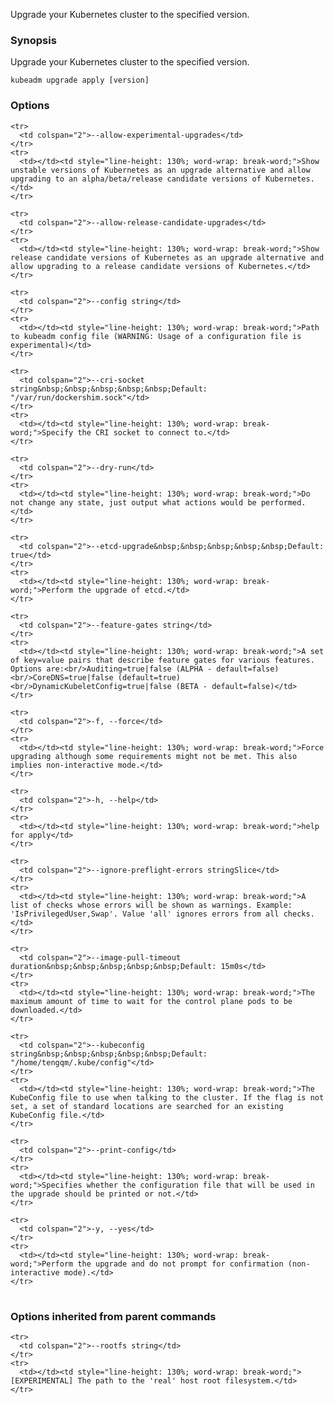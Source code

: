 
Upgrade your Kubernetes cluster to the specified version.

### Synopsis


Upgrade your Kubernetes cluster to the specified version.

```
kubeadm upgrade apply [version]
```

### Options

<table style="width: 100%; table-layout: fixed;">
  <colgroup>
    <col span="1" style="width: 10px;" />
    <col span="1" />
  </colgroup>
  <tbody>

    <tr>
      <td colspan="2">--allow-experimental-upgrades</td>
    </tr>
    <tr>
      <td></td><td style="line-height: 130%; word-wrap: break-word;">Show unstable versions of Kubernetes as an upgrade alternative and allow upgrading to an alpha/beta/release candidate versions of Kubernetes.</td>
    </tr>

    <tr>
      <td colspan="2">--allow-release-candidate-upgrades</td>
    </tr>
    <tr>
      <td></td><td style="line-height: 130%; word-wrap: break-word;">Show release candidate versions of Kubernetes as an upgrade alternative and allow upgrading to a release candidate versions of Kubernetes.</td>
    </tr>

    <tr>
      <td colspan="2">--config string</td>
    </tr>
    <tr>
      <td></td><td style="line-height: 130%; word-wrap: break-word;">Path to kubeadm config file (WARNING: Usage of a configuration file is experimental)</td>
    </tr>

    <tr>
      <td colspan="2">--cri-socket string&nbsp;&nbsp;&nbsp;&nbsp;&nbsp;Default: "/var/run/dockershim.sock"</td>
    </tr>
    <tr>
      <td></td><td style="line-height: 130%; word-wrap: break-word;">Specify the CRI socket to connect to.</td>
    </tr>

    <tr>
      <td colspan="2">--dry-run</td>
    </tr>
    <tr>
      <td></td><td style="line-height: 130%; word-wrap: break-word;">Do not change any state, just output what actions would be performed.</td>
    </tr>

    <tr>
      <td colspan="2">--etcd-upgrade&nbsp;&nbsp;&nbsp;&nbsp;&nbsp;Default: true</td>
    </tr>
    <tr>
      <td></td><td style="line-height: 130%; word-wrap: break-word;">Perform the upgrade of etcd.</td>
    </tr>

    <tr>
      <td colspan="2">--feature-gates string</td>
    </tr>
    <tr>
      <td></td><td style="line-height: 130%; word-wrap: break-word;">A set of key=value pairs that describe feature gates for various features. Options are:<br/>Auditing=true|false (ALPHA - default=false)<br/>CoreDNS=true|false (default=true)<br/>DynamicKubeletConfig=true|false (BETA - default=false)</td>
    </tr>

    <tr>
      <td colspan="2">-f, --force</td>
    </tr>
    <tr>
      <td></td><td style="line-height: 130%; word-wrap: break-word;">Force upgrading although some requirements might not be met. This also implies non-interactive mode.</td>
    </tr>

    <tr>
      <td colspan="2">-h, --help</td>
    </tr>
    <tr>
      <td></td><td style="line-height: 130%; word-wrap: break-word;">help for apply</td>
    </tr>

    <tr>
      <td colspan="2">--ignore-preflight-errors stringSlice</td>
    </tr>
    <tr>
      <td></td><td style="line-height: 130%; word-wrap: break-word;">A list of checks whose errors will be shown as warnings. Example: 'IsPrivilegedUser,Swap'. Value 'all' ignores errors from all checks.</td>
    </tr>

    <tr>
      <td colspan="2">--image-pull-timeout duration&nbsp;&nbsp;&nbsp;&nbsp;&nbsp;Default: 15m0s</td>
    </tr>
    <tr>
      <td></td><td style="line-height: 130%; word-wrap: break-word;">The maximum amount of time to wait for the control plane pods to be downloaded.</td>
    </tr>

    <tr>
      <td colspan="2">--kubeconfig string&nbsp;&nbsp;&nbsp;&nbsp;&nbsp;Default: "/home/tengqm/.kube/config"</td>
    </tr>
    <tr>
      <td></td><td style="line-height: 130%; word-wrap: break-word;">The KubeConfig file to use when talking to the cluster. If the flag is not set, a set of standard locations are searched for an existing KubeConfig file.</td>
    </tr>

    <tr>
      <td colspan="2">--print-config</td>
    </tr>
    <tr>
      <td></td><td style="line-height: 130%; word-wrap: break-word;">Specifies whether the configuration file that will be used in the upgrade should be printed or not.</td>
    </tr>

    <tr>
      <td colspan="2">-y, --yes</td>
    </tr>
    <tr>
      <td></td><td style="line-height: 130%; word-wrap: break-word;">Perform the upgrade and do not prompt for confirmation (non-interactive mode).</td>
    </tr>

  </tbody>
</table>



### Options inherited from parent commands

<table style="width: 100%; table-layout: fixed;">
  <colgroup>
    <col span="1" style="width: 10px;" />
    <col span="1" />
  </colgroup>
  <tbody>

    <tr>
      <td colspan="2">--rootfs string</td>
    </tr>
    <tr>
      <td></td><td style="line-height: 130%; word-wrap: break-word;">[EXPERIMENTAL] The path to the 'real' host root filesystem.</td>
    </tr>

  </tbody>
</table>



